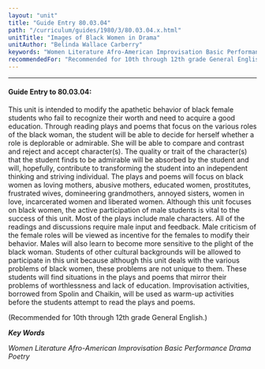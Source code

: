 ```yaml
---
layout: "unit"
title: "Guide Entry 80.03.04"
path: "/curriculum/guides/1980/3/80.03.04.x.html"
unitTitle: "Images of Black Women in Drama"
unitAuthor: "Belinda Wallace Carberry"
keywords: "Women Literature Afro-American Improvisation Basic Performance Drama Poetry"
recommendedFor: "Recommended for 10th through 12th grade General English."
---
```

<body>
<hr/>
 <h4>
  Guide Entry to 80.03.04:
 </h4>
 This unit is intended to modify the apathetic behavior of black female students who fail to recognize their worth and need to acquire a good education.  Through reading plays and poems that focus on the various roles of the black woman, the student will be able to decide for herself whether a role is deplorable or admirable.  She will be able to compare and contrast and reject and accept character(s).  The quality or trait of the character(s) that the student finds to be admirable will be absorbed by the student and will, hopefully, contribute to transforming the student into an independent thinking and striving individual.  The plays and poems will focus on black women as loving mothers, abusive mothers, educated women, prostitutes, frustrated wives, domineering grandmothers, annoyed sisters, women in love, incarcerated women and liberated women.  Although this unit focuses on black women, the active participation of male students is vital to the success of this unit.  Most of the plays include male characters.  All of the readings and discussions require male input and feedback.  Male criticism of the female roles will be viewed as incentive for the females to modify their behavior.  Males will also learn to become more sensitive to the plight of the black woman. Students of other cultural backgrounds will be allowed to participate in this unit because although this unit deals with the various problems of black women, these problems are not unique to them.  These students will find situations in the plays and poems that mirror their problems of worthlessness and lack of education.  Improvisation activities, borrowed from Spolin and Chaikin, will be used as warm-up activities before the students attempt to read the plays and poems.
 <p>
  (Recommended for 10th through 12th grade General English.)
 </p>
<p>
  <b>
   <i>
    Key Words
   </i>
  </b>
  <br/>
 </p>
 <p>
  <i>
   Women Literature Afro-American Improvisation Basic Performance Drama Poetry
  </i>
 </p>

</body>